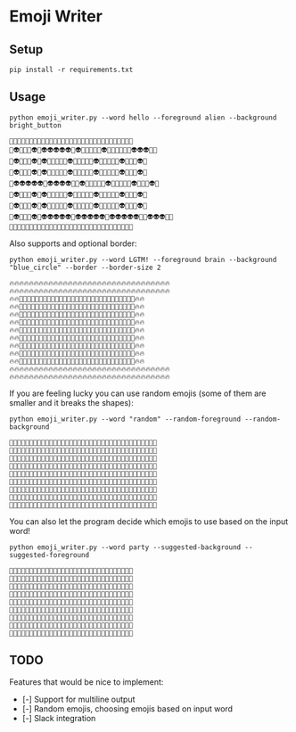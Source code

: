 # Emoji Writer

## Setup

```
pip install -r requirements.txt
```

## Usage

`python emoji_writer.py --word hello --foreground alien --background bright_button`

```
🔆🔆🔆🔆🔆🔆🔆🔆🔆🔆🔆🔆🔆🔆🔆🔆🔆🔆🔆🔆🔆🔆🔆🔆🔆🔆🔆🔆🔆🔆🔆
🔆👽🔆🔆🔆👽🔆👽👽👽👽👽🔆👽🔆🔆🔆🔆🔆👽🔆🔆🔆🔆🔆🔆👽👽👽🔆🔆
🔆👽🔆🔆🔆👽🔆👽🔆🔆🔆🔆🔆👽🔆🔆🔆🔆🔆👽🔆🔆🔆🔆🔆👽🔆🔆🔆👽🔆
🔆👽🔆🔆🔆👽🔆👽🔆🔆🔆🔆🔆👽🔆🔆🔆🔆🔆👽🔆🔆🔆🔆🔆👽🔆🔆🔆👽🔆
🔆👽👽👽👽👽🔆👽👽👽👽🔆🔆👽🔆🔆🔆🔆🔆👽🔆🔆🔆🔆🔆👽🔆🔆🔆👽🔆
🔆👽🔆🔆🔆👽🔆👽🔆🔆🔆🔆🔆👽🔆🔆🔆🔆🔆👽🔆🔆🔆🔆🔆👽🔆🔆🔆👽🔆
🔆👽🔆🔆🔆👽🔆👽🔆🔆🔆🔆🔆👽🔆🔆🔆🔆🔆👽🔆🔆🔆🔆🔆👽🔆🔆🔆👽🔆
🔆👽🔆🔆🔆👽🔆👽👽👽👽👽🔆👽👽👽👽👽🔆👽👽👽👽👽🔆🔆👽👽👽🔆🔆
🔆🔆🔆🔆🔆🔆🔆🔆🔆🔆🔆🔆🔆🔆🔆🔆🔆🔆🔆🔆🔆🔆🔆🔆🔆🔆🔆🔆🔆🔆🔆
```

Also supports and optional border:

`python emoji_writer.py --word LGTM! --foreground brain --background "blue_circle" --border --border-size 2`

```
🔥🔥🔥🔥🔥🔥🔥🔥🔥🔥🔥🔥🔥🔥🔥🔥🔥🔥🔥🔥🔥🔥🔥🔥🔥🔥🔥🔥🔥🔥🔥🔥🔥
🔥🔥🔥🔥🔥🔥🔥🔥🔥🔥🔥🔥🔥🔥🔥🔥🔥🔥🔥🔥🔥🔥🔥🔥🔥🔥🔥🔥🔥🔥🔥🔥🔥
🔥🔥🔵🔵🔵🔵🔵🔵🔵🔵🔵🔵🔵🔵🔵🔵🔵🔵🔵🔵🔵🔵🔵🔵🔵🔵🔵🔵🔵🔵🔵🔥🔥
🔥🔥🔵🧠🔵🔵🔵🔵🔵🔵🧠🧠🧠🔵🔵🧠🧠🧠🧠🧠🔵🧠🔵🔵🔵🧠🔵🔵🧠🔵🔵🔥🔥
🔥🔥🔵🧠🔵🔵🔵🔵🔵🧠🔵🔵🔵🧠🔵🔵🔵🧠🔵🔵🔵🧠🧠🔵🧠🧠🔵🔵🧠🔵🔵🔥🔥
🔥🔥🔵🧠🔵🔵🔵🔵🔵🧠🔵🔵🔵🔵🔵🔵🔵🧠🔵🔵🔵🧠🔵🧠🔵🧠🔵🔵🧠🔵🔵🔥🔥
🔥🔥🔵🧠🔵🔵🔵🔵🔵🧠🔵🔵🔵🔵🔵🔵🔵🧠🔵🔵🔵🧠🔵🧠🔵🧠🔵🔵🧠🔵🔵🔥🔥
🔥🔥🔵🧠🔵🔵🔵🔵🔵🧠🔵🔵🧠🧠🔵🔵🔵🧠🔵🔵🔵🧠🔵🔵🔵🧠🔵🔵🧠🔵🔵🔥🔥
🔥🔥🔵🧠🔵🔵🔵🔵🔵🧠🔵🔵🔵🧠🔵🔵🔵🧠🔵🔵🔵🧠🔵🔵🔵🧠🔵🔵🔵🔵🔵🔥🔥
🔥🔥🔵🧠🧠🧠🧠🧠🔵🔵🧠🧠🧠🔵🔵🔵🔵🧠🔵🔵🔵🧠🔵🔵🔵🧠🔵🔵🧠🔵🔵🔥🔥
🔥🔥🔵🔵🔵🔵🔵🔵🔵🔵🔵🔵🔵🔵🔵🔵🔵🔵🔵🔵🔵🔵🔵🔵🔵🔵🔵🔵🔵🔵🔵🔥🔥
🔥🔥🔥🔥🔥🔥🔥🔥🔥🔥🔥🔥🔥🔥🔥🔥🔥🔥🔥🔥🔥🔥🔥🔥🔥🔥🔥🔥🔥🔥🔥🔥🔥
🔥🔥🔥🔥🔥🔥🔥🔥🔥🔥🔥🔥🔥🔥🔥🔥🔥🔥🔥🔥🔥🔥🔥🔥🔥🔥🔥🔥🔥🔥🔥🔥🔥
```	

If you are feeling lucky you can use random emojis (some of them are smaller and it breaks the shapes):

`python emoji_writer.py --word "random" --random-foreground --random-background`

```
🏤🏤🏤🏤🏤🏤🏤🏤🏤🏤🏤🏤🏤🏤🏤🏤🏤🏤🏤🏤🏤🏤🏤🏤🏤🏤🏤🏤🏤🏤🏤🏤🏤🏤🏤🏤🏤
🏤🧜🧜🧜🧜🏤🏤🏤🧜🧜🧜🏤🏤🧜🏤🏤🏤🧜🏤🧜🧜🧜🧜🏤🏤🏤🧜🧜🧜🏤🏤🧜🏤🏤🏤🧜🏤
🏤🧜🏤🏤🏤🧜🏤🧜🏤🏤🏤🧜🏤🧜🏤🏤🏤🧜🏤🧜🏤🏤🏤🧜🏤🧜🏤🏤🏤🧜🏤🧜🧜🏤🧜🧜🏤
🏤🧜🏤🏤🏤🧜🏤🧜🏤🏤🏤🧜🏤🧜🧜🏤🏤🧜🏤🧜🏤🏤🏤🧜🏤🧜🏤🏤🏤🧜🏤🧜🏤🧜🏤🧜🏤
🏤🧜🧜🧜🧜🏤🏤🧜🧜🧜🧜🧜🏤🧜🏤🧜🏤🧜🏤🧜🏤🏤🏤🧜🏤🧜🏤🏤🏤🧜🏤🧜🏤🧜🏤🧜🏤
🏤🧜🏤🧜🏤🏤🏤🧜🏤🏤🏤🧜🏤🧜🏤🏤🧜🧜🏤🧜🏤🏤🏤🧜🏤🧜🏤🏤🏤🧜🏤🧜🏤🏤🏤🧜🏤
🏤🧜🏤🏤🧜🏤🏤🧜🏤🏤🏤🧜🏤🧜🏤🏤🏤🧜🏤🧜🏤🏤🏤🧜🏤🧜🏤🏤🏤🧜🏤🧜🏤🏤🏤🧜🏤
🏤🧜🏤🏤🏤🧜🏤🧜🏤🏤🏤🧜🏤🧜🏤🏤🏤🧜🏤🧜🧜🧜🧜🏤🏤🏤🧜🧜🧜🏤🏤🧜🏤🏤🏤🧜🏤
🏤🏤🏤🏤🏤🏤🏤🏤🏤🏤🏤🏤🏤🏤🏤🏤🏤🏤🏤🏤🏤🏤🏤🏤🏤🏤🏤🏤🏤🏤🏤🏤🏤🏤🏤🏤🏤
```

You can also let the program decide which emojis to use based on the input word!

`python emoji_writer.py --word party --suggested-background --suggested-foreground`

```
🎉🎉🎉🎉🎉🎉🎉🎉🎉🎉🎉🎉🎉🎉🎉🎉🎉🎉🎉🎉🎉🎉🎉🎉🎉🎉🎉🎉🎉🎉🎉
🎉🥳🥳🥳🥳🎉🎉🎉🥳🥳🥳🎉🎉🥳🥳🥳🥳🎉🎉🥳🥳🥳🥳🥳🎉🥳🎉🎉🎉🥳🎉
🎉🥳🎉🎉🎉🥳🎉🥳🎉🎉🎉🥳🎉🥳🎉🎉🎉🥳🎉🎉🎉🥳🎉🎉🎉🥳🎉🎉🎉🥳🎉
🎉🥳🎉🎉🎉🥳🎉🥳🎉🎉🎉🥳🎉🥳🎉🎉🎉🥳🎉🎉🎉🥳🎉🎉🎉🎉🥳🎉🥳🎉🎉
🎉🥳🥳🥳🥳🎉🎉🥳🥳🥳🥳🥳🎉🥳🥳🥳🥳🎉🎉🎉🎉🥳🎉🎉🎉🎉🎉🥳🎉🎉🎉
🎉🥳🎉🎉🎉🎉🎉🥳🎉🎉🎉🥳🎉🥳🎉🥳🎉🎉🎉🎉🎉🥳🎉🎉🎉🎉🎉🥳🎉🎉🎉
🎉🥳🎉🎉🎉🎉🎉🥳🎉🎉🎉🥳🎉🥳🎉🎉🥳🎉🎉🎉🎉🥳🎉🎉🎉🎉🎉🥳🎉🎉🎉
🎉🥳🎉🎉🎉🎉🎉🥳🎉🎉🎉🥳🎉🥳🎉🎉🎉🥳🎉🎉🎉🥳🎉🎉🎉🎉🎉🥳🎉🎉🎉
🎉🎉🎉🎉🎉🎉🎉🎉🎉🎉🎉🎉🎉🎉🎉🎉🎉🎉🎉🎉🎉🎉🎉🎉🎉🎉🎉🎉🎉🎉🎉
```


## TODO
Features that would be nice to implement:

* [-] Support for multiline output
* [-] Random emojis, choosing emojis based on input word
* [-] Slack integration

